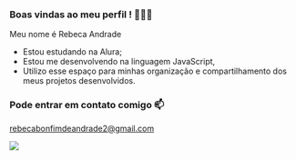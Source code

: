 ### Boas vindas ao meu perfil ! 💙🇧🇷

Meu nome é Rebeca Andrade

- Estou estudando na Alura;
- Estou me desenvolvendo na linguagem JavaScript,
- Utilizo esse espaço para minhas organização e compartilhamento dos meus projetos desenvolvidos.
  
### Pode entrar em contato comigo 📫

rebecabonfimdeandrade2@gmail.com

![](https://tenor.com/bNvzt.gif)

